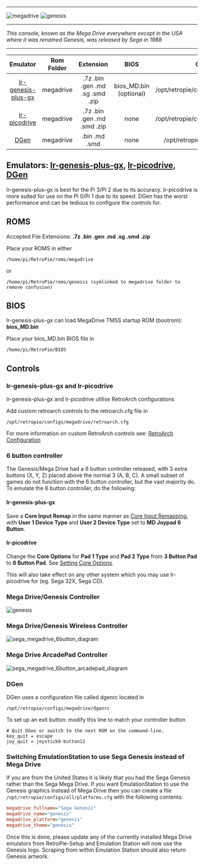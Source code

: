 ***
![megadrive](https://cloud.githubusercontent.com/assets/10035308/12213157/e8e39520-b630-11e5-8d3a-543bf24b1052.png)
![genesis](https://cloud.githubusercontent.com/assets/10035308/12213160/ee91d720-b630-11e5-8d66-46fc0eae4b84.png)
***
_This console, known as the Mega Drive everywhere except in the USA where it was renamed Genesis, was released by Sega in 1988_
***

| Emulator | Rom Folder | Extension | BIOS |  Controller Config |
| :---: | :---: | :---: | :---: | :---: |
| [lr-genesis-plus-gx](https://github.com/libretro/Genesis-Plus-GX) | megadrive  | .7z .bin .gen .md .sg .smd .zip | bios_MD.bin (optional)| /opt/retropie/configs/megadrive/retroarch.cfg |
| [lr-picodrive](https://github.com/libretro/picodrive) | megadrive  | .7z .bin .gen .md .smd .zip | none | /opt/retropie/configs/megadrive/retroarch.cfg |
| [DGen](http://dgen.sourceforge.net/) | megadrive | .bin .md .smd | none | /opt/retropie/configs/megadrive/dgenrc |

## Emulators: [lr-genesis-plus-gx](https://github.com/libretro/Genesis-Plus-GX), [lr-picodrive](https://github.com/libretro/picodrive), [DGen](http://dgen.sourceforge.net/)
lr-genesis-plus-gx is best for the Pi 3/Pi 2 due to its accuracy. lr-picodrive is more suited for use on the Pi 0/Pi 1 due to its speed. DGen has the worst performance and can be tedious to configure the controls for.
## ROMS
Accepted File Extensions: **.7z .bin .gen .md .sg .smd .zip**

Place your ROMS in either
```
/home/pi/RetroPie/roms/megadrive
```
or
```
/home/pi/RetroPie/roms/genesis (symlinked to megadrive folder to remove confusion)
```
## BIOS

lr-genesis-plus-gx can load MegaDrive TMSS startup ROM (bootrom): **bios_MD.bin**

Place your bios_MD.bin BIOS file in
```
/home/pi/RetroPie/BIOS
```
## Controls

### lr-genesis-plus-gx and lr-picodrive

lr-genesis-plus-gx and lr-picodrive utilise RetroArch configurations

Add custom retroarch controls to the retroarch.cfg file in

```
/opt/retropie/configs/megadrive/retroarch.cfg
```
For more information on custom RetroArch controls see: [RetroArch Configuration](RetroArch-Configuration)

### 6 button controller

The Genesis/Mega Drive had a 6 button controller released, with 3 extra buttons (X, Y, Z) placed above the normal 3 (A, B, C). A small subset of games do not function with the 6 button controller, but the vast majority do. To emulate the 6 button controller, do the following:

#### lr-genesis-plus-gx

Save a **Core Input Remap** in the same manner as [Core Input Remapping](RetroArch-Configuration#core-input-remapping), with **User 1 Device Type** and **User 2 Device Type** set to **MD Joypad 6 Button**.

#### lr-picodrive

Change the **Core Options** for **Pad 1 Type** and **Pad 2 Type** from **3 Button Pad** to **6 Button Pad**. See [Setting Core Options](RetroArch-Core-Options#setting-core-options).

This will also take effect on any other system which you may use lr-picodrive for (eg. Sega 32X, Sega CD).

### Mega Drive/Genesis Controller

![genesis](https://cloud.githubusercontent.com/assets/10035308/7336303/aec335e0-ebb4-11e4-93b3-26037dd26ffb.png)

### Mega Drive/Genesis Wireless Controller

![sega_megadrive_6button_diagram](https://cloud.githubusercontent.com/assets/10035308/16599642/7f43e53a-42c0-11e6-9152-c33099878ccc.png)

### Mega Drive ArcadePad Controller

![sega_megadrive_6button_arcadepad_diagram](https://cloud.githubusercontent.com/assets/10035308/16599641/7f43ae62-42c0-11e6-924a-50ca4e44f401.png)

### DGen

DGen uses a configuration file called dgenrc located in
```
/opt/retropie/configs/megadrive/dgenrc
```

To set up an exit button:
modify this line to match your controller button
```shell
# Quit DGen or switch to the next ROM on the command-line.
key_quit = escape
joy_quit = joystick0-button12
```

### Switching EmulationStation to use Sega Genesis instead of Mega Drive

If you are from the United States it is likely that you had the Sega Genesis rather than the Sega Mega Drive. If you want EmulationStation to use the Genesis graphics instead of Mega Drive then you can create a file `/opt/retropie/configs/all/platforms.cfg` with the following contents:

``` ini
megadrive_fullname="Sega Genesis"
megadrive_name="genesis"
megadrive_platform="genesis"
megadrive_theme="genesis"
```

Once this is done, please update any of the currently installed Mega Drive emulators from RetroPie-Setup and Emulation Station will now use the Genesis logo. Scraping from within Emulation Station should also return Genesis artwork.

